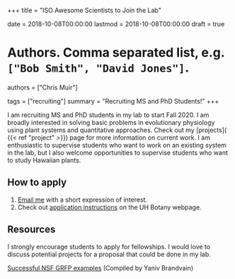 +++
title = "ISO Awesome Scientists to Join the Lab"

date = 2018-10-08T00:00:00
lastmod = 2018-10-08T00:00:00
draft = true

# Authors. Comma separated list, e.g. `["Bob Smith", "David Jones"]`.
authors = ["Chris Muir"]

tags = ["recruiting"]
summary = "Recruiting MS and PhD Students!"
+++

I am recruiting MS and PhD students in my lab to start Fall 2020. I am broadly interested in solving basic problems in evolutionary physiology using plant systems and quantitative approaches. Check out my [projects]( {{< ref "project" >}}) page for more information on current work. I am enthusiastic to supervise students who want to work on an existing system in the lab, but I also welcome opportunities to supervise students who want to study Hawaiian plants. 

## How to apply

1. [Email me](mailto:cdmuir@hawaii.edu) with a short expression of interest.
2. Check out [application instructions](http://www.botany.hawaii.edu/graduate-program/) on the UH Botany webpage.

## Resources

I strongly encourage students to apply for fellowships. I would love to discuss potential projects for a proposal that could be done in my lab.

[Successful NSF GRFP examples](https://github.com/ybrandvain/GRFP) (Compiled by Yaniv Brandvain)
